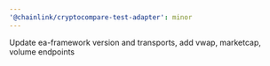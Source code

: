 ```yaml
---
'@chainlink/cryptocompare-test-adapter': minor
---
```


Update ea-framework version and transports, add vwap, marketcap, volume endpoints
